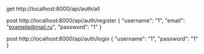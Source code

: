 get
http://localhost:8000/api/auth/all

post
http://localhost:8000/api/auth/register
{
"username": "1",
"email": "example@mail.ru",
"password": "1"
}

post
http://localhost:8000/api/auth/login
{
"username": "1",
"password": "1"
}

